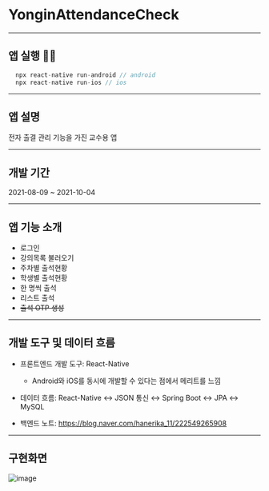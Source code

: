 # YonginAttendanceCheck

------------

## 앱 실행 👨‍💻
``` Javascript
  npx react-native run-android // android
  npx react-native run-ios // ios
```  
------------

## 앱 설명
전자 출결 관리 기능을 가진 교수용 앱

------------

## 개발 기간
2021-08-09 ~ 2021-10-04

------------

## 앱 기능 소개
+ 로그인
+ 강의목록 불러오기
+ 주차별 출석현황
+ 학생별 출석현황
+ 한 명씩 출석
+ 리스트 출석
+ ~~출석 OTP 생성~~

------------

## 개발 도구 및 데이터 흐름
+ 프론트엔드 개발 도구: React-Native
  - Android와 iOS를 동시에 개발할 수 있다는 점에서 메리트를 느낌

+ 데이터 흐름: React-Native ↔ JSON 통신 ↔ Spring Boot ↔ JPA ↔ MySQL
+ 백엔드 노트: https://blog.naver.com/hanerika_11/222549265908

------------

## 구현화면
![image](https://user-images.githubusercontent.com/40011759/138888156-8c4e9fb9-f0f4-4b36-992d-1a3ef39823a3.png)
